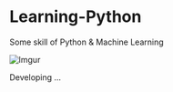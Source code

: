 # Learning-Python

Some skill of Python & Machine Learning

![Imgur](https://i.imgur.com/C2p8X9S.png)

Developing ...